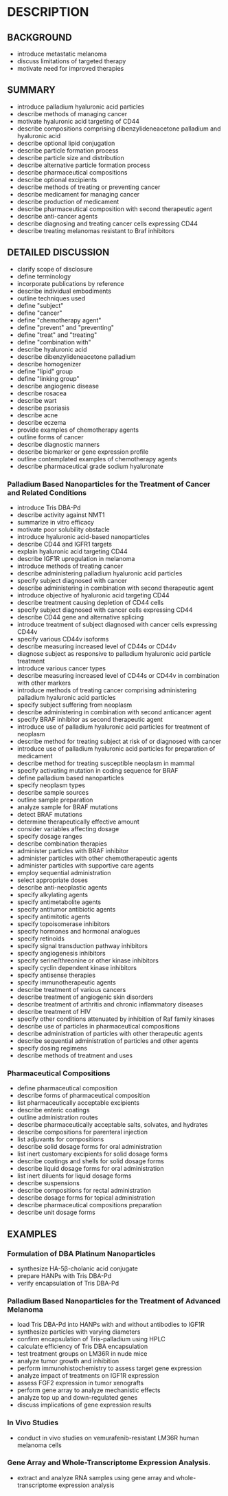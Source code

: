 # DESCRIPTION

## BACKGROUND

- introduce metastatic melanoma
- discuss limitations of targeted therapy
- motivate need for improved therapies

## SUMMARY

- introduce palladium hyaluronic acid particles
- describe methods of managing cancer
- motivate hyaluronic acid targeting of CD44
- describe compositions comprising dibenzylideneacetone palladium and hyaluronic acid
- describe optional lipid conjugation
- describe particle formation process
- describe particle size and distribution
- describe alternative particle formation process
- describe pharmaceutical compositions
- describe optional excipients
- describe methods of treating or preventing cancer
- describe medicament for managing cancer
- describe production of medicament
- describe pharmaceutical composition with second therapeutic agent
- describe anti-cancer agents
- describe diagnosing and treating cancer cells expressing CD44
- describe treating melanomas resistant to Braf inhibitors

## DETAILED DISCUSSION

- clarify scope of disclosure
- define terminology
- incorporate publications by reference
- describe individual embodiments
- outline techniques used
- define "subject"
- define "cancer"
- define "chemotherapy agent"
- define "prevent" and "preventing"
- define "treat" and "treating"
- define "combination with"
- describe hyaluronic acid
- describe dibenzylideneacetone palladium
- describe homogenizer
- define "lipid" group
- define "linking group"
- describe angiogenic disease
- describe rosacea
- describe wart
- describe psoriasis
- describe acne
- describe eczema
- provide examples of chemotherapy agents
- outline forms of cancer
- describe diagnostic manners
- describe biomarker or gene expression profile
- outline contemplated examples of chemotherapy agents
- describe pharmaceutical grade sodium hyaluronate

### Palladium Based Nanoparticles for the Treatment of Cancer and Related Conditions

- introduce Tris DBA-Pd
- describe activity against NMT1
- summarize in vitro efficacy
- motivate poor solubility obstacle
- introduce hyaluronic acid-based nanoparticles
- describe CD44 and IGFR1 targets
- explain hyaluronic acid targeting CD44
- describe IGF1R upregulation in melanoma
- introduce methods of treating cancer
- describe administering palladium hyaluronic acid particles
- specify subject diagnosed with cancer
- describe administering in combination with second therapeutic agent
- introduce objective of hyaluronic acid targeting CD44
- describe treatment causing depletion of CD44 cells
- specify subject diagnosed with cancer cells expressing CD44
- describe CD44 gene and alternative splicing
- introduce treatment of subject diagnosed with cancer cells expressing CD44v
- specify various CD44v isoforms
- describe measuring increased level of CD44s or CD44v
- diagnose subject as responsive to palladium hyaluronic acid particle treatment
- introduce various cancer types
- describe measuring increased level of CD44s or CD44v in combination with other markers
- introduce methods of treating cancer comprising administering palladium hyaluronic acid particles
- specify subject suffering from neoplasm
- describe administering in combination with second anticancer agent
- specify BRAF inhibitor as second therapeutic agent
- introduce use of palladium hyaluronic acid particles for treatment of neoplasm
- describe method for treating subject at risk of or diagnosed with cancer
- introduce use of palladium hyaluronic acid particles for preparation of medicament
- describe method for treating susceptible neoplasm in mammal
- specify activating mutation in coding sequence for BRAF
- define palladium based nanoparticles
- specify neoplasm types
- describe sample sources
- outline sample preparation
- analyze sample for BRAF mutations
- detect BRAF mutations
- determine therapeutically effective amount
- consider variables affecting dosage
- specify dosage ranges
- describe combination therapies
- administer particles with BRAF inhibitor
- administer particles with other chemotherapeutic agents
- administer particles with supportive care agents
- employ sequential administration
- select appropriate doses
- describe anti-neoplastic agents
- specify alkylating agents
- specify antimetabolite agents
- specify antitumor antibiotic agents
- specify antimitotic agents
- specify topoisomerase inhibitors
- specify hormones and hormonal analogues
- specify retinoids
- specify signal transduction pathway inhibitors
- specify angiogenesis inhibitors
- specify serine/threonine or other kinase inhibitors
- specify cyclin dependent kinase inhibitors
- specify antisense therapies
- specify immunotherapeutic agents
- describe treatment of various cancers
- describe treatment of angiogenic skin disorders
- describe treatment of arthritis and chronic inflammatory diseases
- describe treatment of HIV
- specify other conditions attenuated by inhibition of Raf family kinases
- describe use of particles in pharmaceutical compositions
- describe administration of particles with other therapeutic agents
- describe sequential administration of particles and other agents
- specify dosing regimens
- describe methods of treatment and uses

### Pharmaceutical Compositions

- define pharmaceutical composition
- describe forms of pharmaceutical composition
- list pharmaceutically acceptable excipients
- describe enteric coatings
- outline administration routes
- describe pharmaceutically acceptable salts, solvates, and hydrates
- describe compositions for parenteral injection
- list adjuvants for compositions
- describe solid dosage forms for oral administration
- list inert customary excipients for solid dosage forms
- describe coatings and shells for solid dosage forms
- describe liquid dosage forms for oral administration
- list inert diluents for liquid dosage forms
- describe suspensions
- describe compositions for rectal administration
- describe dosage forms for topical administration
- describe pharmaceutical compositions preparation
- describe unit dosage forms

## EXAMPLES

### Formulation of DBA Platinum Nanoparticles

- synthesize HA-5β-cholanic acid conjugate
- prepare HANPs with Tris DBA-Pd
- verify encapsulation of Tris DBA-Pd

### Palladium Based Nanoparticles for the Treatment of Advanced Melanoma

- load Tris DBA-Pd into HANPs with and without antibodies to IGF1R
- synthesize particles with varying diameters
- confirm encapsulation of Tris-palladium using HPLC
- calculate efficiency of Tris DBA encapsulation
- test treatment groups on LM36R in nude mice
- analyze tumor growth and inhibition
- perform immunohistochemistry to assess target gene expression
- analyze impact of treatments on IGF1R expression
- assess FGF2 expression in tumor xenografts
- perform gene array to analyze mechanistic effects
- analyze top up and down-regulated genes
- discuss implications of gene expression results

### In Vivo Studies

- conduct in vivo studies on vemurafenib-resistant LM36R human melanoma cells

### Gene Array and Whole-Transcriptome Expression Analysis.

- extract and analyze RNA samples using gene array and whole-transcriptome expression analysis

